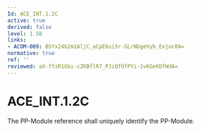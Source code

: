 ```yaml
---
Id: ACE_INT.1.2C
active: true
derived: false
level: 1.58
links:
- ACOM-009: BSYx24b2m1AljC_aCpEbsi5r-GLrNbgeVyb_Exjoc04=
normative: true
ref: ''
reviewed: aX-fYzR1Gbi-cZKBflR7_PJiQfOfPYi-1vKGeKDfWdA=
---
```


# ACE_INT.1.2C

The PP-Module reference shall uniquely identify the PP-Module.